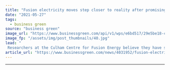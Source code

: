 ```yaml
---
title: "Fusion electricity moves step closer to reality after promising trial results"
date: "2021-05-27"
tags: 
  - business green
source: "business green"
image_url: "https://www.businessgreen.com/api/v1/wps/e6bd517/29e5be18-c78e-459c-adf9-067deb8df3ce/3/MAST-Upgrade-185x114.jpg"
image_fp: "/assets/img/post_thumbnails/40.jpg"
lead: "
 Researchers at the Culham Centre for Fusion Energy believe they have solved the exhaust problem for fusion power plants ..."
article_url: "https://www.businessgreen.com/news/4031952/fusion-electricity-moves-step-closer-reality-promising-trial-results"
---
```


---
